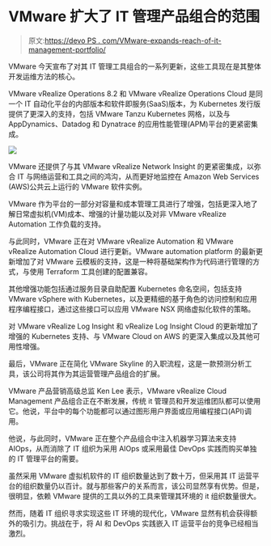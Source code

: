 # VMware 扩大了 IT 管理产品组合的范围

> 原文:[https://devo PS . com/VMware-expands-reach-of-it-management-portfolio/](https://devops.com/vmware-expands-reach-of-it-management-portfolio/)

VMware 今天宣布了对其 IT 管理工具组合的一系列更新，这些工具现在是其整体开发运维方法的核心。

VMware vRealize Operations 8.2 和 VMware vRealize Operations Cloud 是同一个 IT 自动化平台的内部版本和软件即服务(SaaS)版本，为 Kubernetes 发行版提供了更深入的支持，包括 VMware Tanzu Kubernetes 网格，以及与 AppDynamics、Datadog 和 Dynatrace 的应用性能管理(APM)平台的更紧密集成。

![](../Images/264c0249ce25e0218ebe0859e93426e1.png)

VMware 还提供了与其 VMware vRealize Network Insight 的更紧密集成，以弥合 IT 与网络运营和工具之间的鸿沟，从而更好地监控在 Amazon Web Services (AWS)公共云上运行的 VMware 软件实例。

VMware 作为平台的一部分对容量和成本管理工具进行了增强，包括更深入地了解日常虚拟机(VM)成本、增强的计量功能以及对非 VMware vRealize Automation 工作负载的支持。

与此同时，VMware 正在对 VMware vRealize Automation 和 VMware vRealize Automation Cloud 进行更新。VMware automation platform 的最新更新增加了对 VMware 云模板的支持，这是一种将基础架构作为代码进行管理的方式，与使用 Terraform 工具创建的配置兼容。

其他增强功能包括通过服务目录自助配置 Kubernetes 命名空间，包括支持 VMware vSphere with Kubernetes，以及更精细的基于角色的访问控制和应用程序编程接口，通过这些接口可以应用 VMware NSX 网络虚拟化软件的策略。

对 VMware vRealize Log Insight 和 vRealize Log Insight Cloud 的更新增加了增强的 Kubernetes 支持、与 VMware Cloud on AWS 的更深入集成以及其他可用性增强。

最后，VMware 正在简化 VMware Skyline 的入职流程，这是一款预测分析工具，该公司将其作为其运营管理产品组合的扩展。

VMware 产品营销高级总监 Ken Lee 表示，VMware vRealize Cloud Management 产品组合正在不断发展，传统 it 管理员和开发运维团队都可以使用它。他说，平台中的每个功能都可以通过图形用户界面或应用编程接口(API)调用。

他说，与此同时，VMware 正在整个产品组合中注入机器学习算法来支持 AIOps，从而消除了 IT 组织为采用 AIOps 或采用最佳 DevOps 实践而购买单独的 IT 管理平台的需要。

虽然采用 VMware 虚拟机软件的 IT 组织数量达到了数十万，但采用其 IT 运营平台的组织数量仍以百计。就与那些客户的关系而言，该公司显然享有优势。但是，很明显，依赖 VMware 提供的工具以外的工具来管理其环境的 it 组织数量很大。

然而，随着 IT 组织寻求实现这些 IT 环境的现代化，VMware 显然有机会获得额外的吸引力。挑战在于，将 AI 和 DevOps 实践嵌入 IT 运营平台的竞争已经相当激烈。